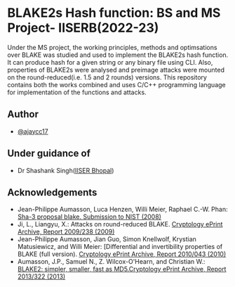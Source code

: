 # BLAKE2s Hash function: BS and MS Project- IISERB(2022-23)

Under the MS project, the working principles, methods and optimsations over BLAKE was studied and used to implement the BLAKE2s hash function. It can produce hash for a given string or any binary file using CLI. Also, properties of BLAKE2s were analysed and preimage attacks were mounted on the round-reduced(i.e. 1.5 and 2 rounds) versions. This repository contains both the works combined and uses C/C++ programming language for implementation of the functions and attacks.
## Author

- [@ajaycc17](https://www.github.com/ajaycc17)

## Under guidance of

- Dr Shashank Singh([IISER Bhopal](https://sites.google.com/view/shashank))


## Acknowledgements

 - Jean-Philippe Aumasson, Luca Henzen, Willi Meier, Raphael C.-W. Phan: [Sha-3 proposal blake. Submission to NIST (2008)](https://www.aumasson.jp/blake/blake.pdf)
 - Ji, L., Liangyu, X.: Attacks on round-reduced BLAKE. [Cryptology ePrint Archive, Report 2009/238 (2009)](https://eprint.iacr.org/2009/238.pdf)
 - Jean-Philippe Aumasson, Jian Guo, Simon Knellwolf, Krystian Matusiewicz, and Willi Meier: [Differential and invertibility properties of BLAKE (full version). [Cryptology ePrint Archive, Report 2010/043 (2010)](https://eprint.iacr.org/2010/043.pdf)
 - Aumasson, J.P., Samuel N., Z. Wilcox-O'Hearn, and Christian W.: [BLAKE2: simpler, smaller, fast as MD5.Cryptology ePrint Archive, Report 2013/322 (2013)](https://eprint.iacr.org/2013/322.pdf)